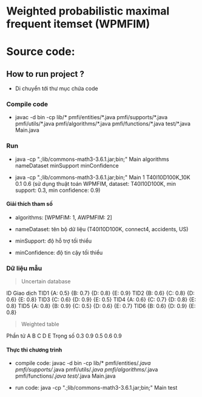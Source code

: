 
# Weighted probabilistic maximal frequent itemset (WPMFIM)

# Source code:

## How to run project ?

- Di chuyển tới thư mục chứa code

### Compile code
- javac -d bin -cp lib/* pmfi/entities/\*.java pmfi/supports/\*.java pmfi/utils/\*.java pmfi/algorithms/\*.java pmfi/functions/\*.java test/\*.java Main.java

### Run
- java -cp ".;lib/commons-math3-3.6.1.jar;bin;" Main algorithms nameDataset minSupport minConfidence

- java -cp ".;lib/commons-math3-3.6.1.jar;bin;" Main 1 T40I10D100K_10K 0.1 0.6 (sử dụng thuật toán WPMFIM, dataset: T40I10D100K, min support: 0.3, min confidence: 0.9)

#### Giải thích tham số

- algorithms: [WPMFIM: 1, AWPMFIM: 2]

- nameDataset: tên bộ dữ liệu (T40I10D100K, connect4, accidents, US)

- minSupport: độ hỗ trợ tối thiểu

- minConfidence: độ tin cậy tối thiểu

### Dữ liệu mẫu

> Uncertain database

ID	    Giao dịch
TID1	{A: 0.5} {B: 0.7} {D: 0.8} {E: 0.9}
TID2	{B: 0.6} {C: 0.8} {D: 0.6} {E: 0.8} 
TID3	{C: 0.6} {D: 0.9} {E: 0.5}
TID4	{A: 0.6} {C: 0.7} {D: 0.8} {E: 0.8}
TID5	{A: 0.8} {B: 0.9} {C: 0.5} {D: 0.6} {E: 0.7}
TID6	{B: 0.6} {D: 0.9} {E: 0.8}

> Weighted table

Phần tử	    A	B	C	D	E
Trọng số	0.3	0.9	0.5	0.6	0.9

#### Thực thi chương trình

- compile code: javac -d bin -cp lib/* pmfi/entities/*.java pmfi/supports/*.java pmfi/utils/*.java pmfi/algorithms/*.java pmfi/functions/*.java test/*.java Main.java

- run code: java -cp ".;lib/commons-math3-3.6.1.jar;bin;" Main test